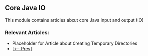 ## Core Java IO

This module contains articles about core Java input and output (IO)

### Relevant Articles: 
- Placeholder for Article about Creating Temporary Directories
- [[<-- Prev]](/core-java-modules/core-java-io-2)
